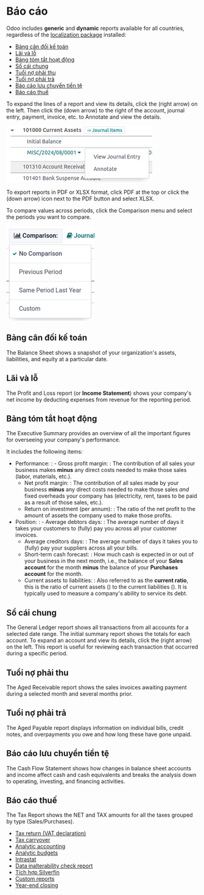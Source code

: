 # Báo cáo

Odoo includes **generic** and **dynamic** reports available for all countries, regardless of the
[localization package](../fiscal_localizations.md) installed:

- [Bảng cân đối kế toán](#accounting-reporting-balance-sheet)
- [Lãi và lỗ](#accounting-reporting-profit-and-loss)
- [Bảng tóm tắt hoạt động](#accounting-reporting-executive-summary)
- [Sổ cái chung](#accounting-reporting-general-ledger)
- [Tuổi nợ phải thu](#accounting-reporting-aged-receivable)
- [Tuổi nợ phải trả](#accounting-reporting-aged-payable)
- [Báo cáo lưu chuyển tiền tệ](#accounting-reporting-cash-flow-statement)
- [Báo cáo thuế](#accounting-reporting-tax-report)

To expand the lines of a report and view its details, click the <i class="fa fa-caret-right"></i>
(right arrow) on the left. Then click the <i class="fa fa-caret-down"></i> (down arrow)
to the right of the account, journal entry, payment, invoice, etc. to Annotate and view
the details.

![Annotate reports.](../../../_images/reporting-annotate.png)

To export reports in PDF or XLSX format, click PDF at the top or click the
<i class="fa fa-caret-down"></i> (down arrow) icon next to the PDF button and
select XLSX.

To compare values across periods, click the Comparison menu and select the periods you
want to compare.

![Comparison menu to compare time periods.](../../../_images/reporting-comparison.png)

<a id="accounting-reporting-balance-sheet"></a>

## Bảng cân đối kế toán

The Balance Sheet shows a snapshot of your organization's assets, liabilities, and
equity at a particular date.

<a id="accounting-reporting-profit-and-loss"></a>

## Lãi và lỗ

The Profit and Loss report (or **Income Statement**) shows your company's net income by
deducting expenses from revenue for the reporting period.

<a id="accounting-reporting-executive-summary"></a>

## Bảng tóm tắt hoạt động

The Executive Summary provides an overview of all the important figures for overseeing
your company's performance.

It includes the following items:

- Performance:
  : - Gross profit margin:
      : The contribution of all sales your business makes **minus** any direct costs needed to
        make those sales (labor, materials, etc.).
    - Net profit margin:
      : The contribution of all sales made by your business **minus** any direct costs needed to
        make those sales *and* fixed overheads your company has (electricity, rent, taxes
        to be paid as a result of those sales, etc.).
    - Return on investment (per annum):
      : The ratio of the net profit to the amount of assets the company used to make those profits.
- Position:
  : - Average debtors days:
      : The average number of days it takes your customers to (fully) pay you across all your
        customer invoices.
    - Average creditors days:
      : The average number of days it takes you to (fully) pay your suppliers across all your bills.
    - Short-term cash forecast:
      : How much cash is expected in or out of your business in the next month, i.e., the balance of
        your **Sales account** for the month **minus** the balance of your **Purchases account** for
        the month.
    - Current assets to liabilities:
      : Also referred to as the **current ratio**, this is the ratio of current assets () to the current liabilities (). It is typically used to measure a company's ability to
        service its debt.

<a id="accounting-reporting-general-ledger"></a>

## Sổ cái chung

The General Ledger report shows all transactions from all accounts for a selected date
range. The initial summary report shows the totals for each account. To expand an account and view
its details, click the <i class="fa fa-caret-right"></i> (right arrow) on the left.
This report is useful for reviewing each transaction that occurred during a specific period.

<a id="accounting-reporting-aged-receivable"></a>

## Tuổi nợ phải thu

The Aged Receivable report shows the sales invoices awaiting payment during a selected
month and several months prior.

<a id="accounting-reporting-aged-payable"></a>

## Tuổi nợ phải trả

The Aged Payable report displays information on individual bills, credit notes, and
overpayments you owe and how long these have gone unpaid.

<a id="accounting-reporting-cash-flow-statement"></a>

## Báo cáo lưu chuyển tiền tệ

The Cash Flow Statement shows how changes in balance sheet accounts and income affect
cash and cash equivalents and breaks the analysis down to operating, investing, and financing
activities.

<a id="accounting-reporting-tax-report"></a>

## Báo cáo thuế

The Tax Report shows the NET and TAX amounts for all the
taxes grouped by type (Sales/Purchases).

* [Tax return (VAT declaration)](reporting/tax_returns.md)
* [Tax carryover](reporting/tax_carryover.md)
* [Analytic accounting](reporting/analytic_accounting.md)
* [Analytic budgets](reporting/budget.md)
* [Intrastat](reporting/intrastat.md)
* [Data inalterability check report](reporting/data_inalterability.md)
* [Tích hợp Silverfin](reporting/silverfin.md)
* [Custom reports](reporting/customize.md)
* [Year-end closing](reporting/year_end.md)
